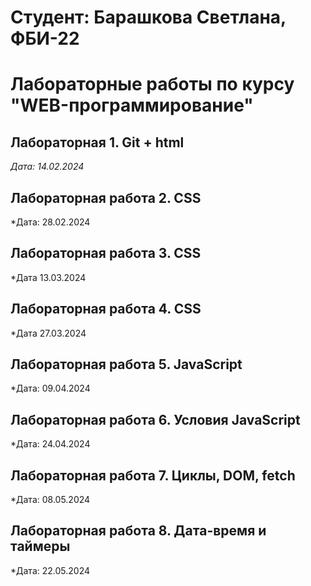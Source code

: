 # Студент: Барашкова Светлана, ФБИ-22

# Лабораторные работы по курсу "WEB-программирование"

## Лабораторная 1. Git + html

*Дата: 14.02.2024*

## Лабораторная работа 2. CSS

*Дата: 28.02.2024

## Лабораторная работа 3. CSS

*Дата 13.03.2024

## Лабораторная работа 4. CSS

*Дата 27.03.2024

## Лабораторная работа 5. JavaScript

*Дата: 09.04.2024

## Лабораторная работа 6. Условия JavaScript

*Дата: 24.04.2024

## Лабораторная работа 7. Циклы, DOM, fetch

*Дата: 08.05.2024

## Лабораторная работа 8. Дата-время и таймеры

*Дата: 22.05.2024